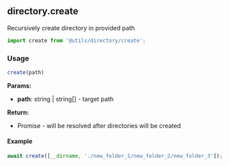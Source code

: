 ## directory.create

Recursively create directory in provided path

```javascript
import create from '@utils/directory/create';
```

### Usage

```javascript
create(path)
```

**Params:**

* **path**: string | string[] - target path

**Return:**

* Promise<void> - will be resolved after directories will be created

#### Example

```javascript
await create([__dirname, './new_folder_1/new_folder_2/new_folder_3']);
```